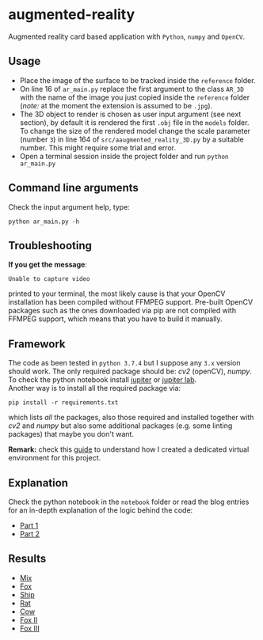 # augmented-reality

Augmented reality card based application with `Python`, `numpy` and `OpenCV`.

## Usage

* Place the image of the surface to be tracked inside the `reference` folder.
* On line 16 of `ar_main.py` replace the first argument to the class `AR_3D` with the name of the image you just copied inside the `reference` folder (*note:* at the moment the extension is assumed to be `.jpg`).
* The 3D object to render is chosen as user input argument (see next section), by default it is rendered the first `.obj` file in the `models` folder. To change the size of the rendered model change the scale parameter (number `3`) in line 164 of `src/aaugmented_reality_3D.py` by a suitable number. This might require some trial and error.
* Open a terminal session inside the project folder and run `python ar_main.py`

## Command line arguments

Check the input argument help, type:

    python ar_main.py -h

## Troubleshooting

**If you get the message**:

    Unable to capture video

printed to your terminal, the most likely cause is that your OpenCV installation has been compiled without FFMPEG support. Pre-built OpenCV packages such as the ones downloaded via pip are not compiled with FFMPEG support, which means that you have to build it manually.

## Framework

The code as been tested in `python 3.7.4` but I suppose any `3.x` version should work. The only required package should be: *cv2* (openCV), *numpy*.  
To check the python notebook install [jupiter](https://jupyter.org/install) or [jupiter lab](https://jupyterlab.readthedocs.io/en/stable/getting_started/installation.h).  
Another way is to install all the required package via:

    pip install -r requirements.txt

which lists *all* the packages, also those required and installed together with *cv2* and *numpy* but also some additional packages (e.g. some linting packages) that maybe you don't want.

**Remark:** check this [guide](environment_setup.md) to understand how I created a dedicated virtual environment for this project.

## Explanation

Check the python notebook in the `notebook` folder or read the blog entries for an in-depth explanation of the logic behind the code:

* [Part 1](https://bitesofcode.wordpress.com/2017/09/12/augmented-reality-with-python-and-opencv-part-1/)
* [Part 2](https://bitesofcode.wordpress.com/2018/09/16/augmented-reality-with-python-and-opencv-part-2/)

## Results

* [Mix](https://www.youtube.com/watch?v=YVJSFcUbIoU)
* [Fox](https://www.youtube.com/watch?v=V13VE6UJ-1g)
* [Ship](https://www.youtube.com/watch?v=VDwfW75f3Xo)
* [Rat](https://www.youtube.com/watch?v=Bb7pYthMM64)
* [Cow](https://www.youtube.com/watch?v=f0fNzXP3ku8)
* [Fox II](https://www.youtube.com/watch?v=_fozNTdql6U)
* [Fox III](https://www.youtube.com/watch?v=FGKkIr_IIy4)
